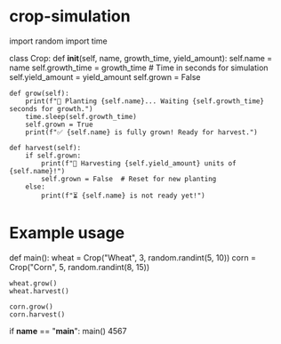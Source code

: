 # crop-simulation
import random
import time

class Crop:
    def __init__(self, name, growth_time, yield_amount):
        self.name = name
        self.growth_time = growth_time  # Time in seconds for simulation
        self.yield_amount = yield_amount
        self.grown = False

    def grow(self):
        print(f"🌱 Planting {self.name}... Waiting {self.growth_time} seconds for growth.")
        time.sleep(self.growth_time)
        self.grown = True
        print(f"✅ {self.name} is fully grown! Ready for harvest.")

    def harvest(self):
        if self.grown:
            print(f"🌾 Harvesting {self.yield_amount} units of {self.name}!")
            self.grown = False  # Reset for new planting
        else:
            print(f"⏳ {self.name} is not ready yet!")

# Example usage
def main():
    wheat = Crop("Wheat", 3, random.randint(5, 10))
    corn = Crop("Corn", 5, random.randint(8, 15))
    
    wheat.grow()
    wheat.harvest()
    
    corn.grow()
    corn.harvest()

if __name__ == "__main__":
    main()
4567
